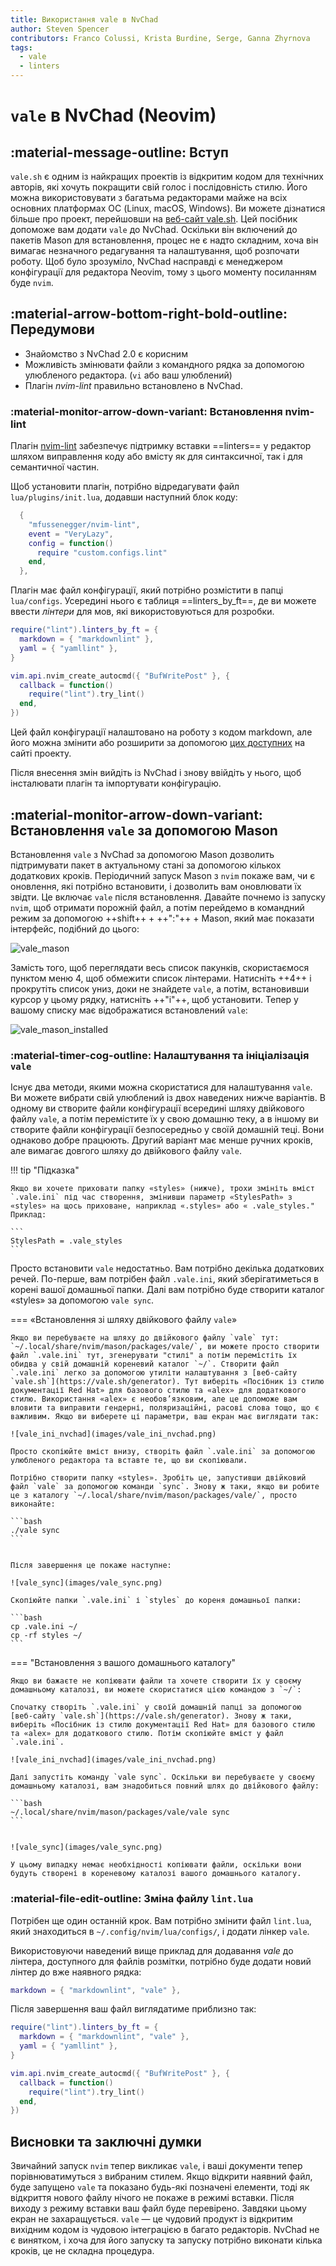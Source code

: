 ```yaml
---
title: Використання vale в NvChad
author: Steven Spencer
contributors: Franco Colussi, Krista Burdine, Serge, Ganna Zhyrnova
tags:
  - vale
  - linters
---
```


# `vale` в NvChad (Neovim)

## :material-message-outline: Вступ

`vale.sh` є одним із найкращих проектів із відкритим кодом для технічних авторів, які хочуть покращити свій голос і послідовність стилю. Його можна використовувати з багатьма редакторами майже на всіх основних платформах ОС (Linux, macOS, Windows). Ви можете дізнатися більше про проект, перейшовши на [веб-сайт vale.sh](https://vale.sh/). Цей посібник допоможе вам додати `vale` до NvChad. Оскільки він включений до пакетів Mason для встановлення, процес не є надто складним, хоча він вимагає незначного редагування та налаштування, щоб розпочати роботу. Щоб було зрозуміло, NvChad насправді є менеджером конфігурації для редактора Neovim, тому з цього моменту посиланням буде `nvim`.

## :material-arrow-bottom-right-bold-outline: Передумови

* Знайомство з NvChad 2.0 є корисним
* Можливість змінювати файли з командного рядка за допомогою улюбленого редактора. (`vi` або ваш улюблений)
* Плагін *nvim-lint* правильно встановлено в NvChad.

### :material-monitor-arrow-down-variant: Встановлення nvim-lint

Плагін [nvim-lint](https://github.com/mfussenegger/nvim-lint) забезпечує підтримку вставки ==linters== у редактор шляхом виправлення коду або вмісту як для синтаксичної, так і для семантичної частин.

Щоб установити плагін, потрібно відредагувати файл `lua/plugins/init.lua`, додавши наступний блок коду:

```lua title="plugins.lua"
  {
    "mfussenegger/nvim-lint",
    event = "VeryLazy",
    config = function()
      require "custom.configs.lint"
    end,
  },
```

Плагін має файл конфігурації, який потрібно розмістити в папці `lua/configs`. Усередині нього є таблиця ==linters_by_ft==, де ви можете ввести *лінтери* для мов, які використовуються для розробки.

```lua title="lint.lua"
require("lint").linters_by_ft = {
  markdown = { "markdownlint" },
  yaml = { "yamllint" },
}

vim.api.nvim_create_autocmd({ "BufWritePost" }, {
  callback = function()
    require("lint").try_lint()
  end,
})
```

Цей файл конфігурації налаштовано на роботу з кодом markdown, але його можна змінити або розширити за допомогою [цих доступних](https://github.com/mfussenegger/nvim-lint?tab=readme-ov-file#available-linters) на сайті проекту.

Після внесення змін вийдіть із NvChad і знову ввійдіть у нього, щоб інсталювати плагін та імпортувати конфігурацію.

## :material-monitor-arrow-down-variant: Встановлення `vale` за допомогою Mason

Встановлення `vale` з NvChad за допомогою Mason дозволить підтримувати пакет в актуальному стані за допомогою кількох додаткових кроків. Періодичний запуск Mason з `nvim` покаже вам, чи є оновлення, які потрібно встановити, і дозволить вам оновлювати їх звідти. Це включає `vale` після встановлення. Давайте почнемо із запуску `nvim`, щоб отримати порожній файл, а потім перейдемо в командний режим за допомогою ++shift++ + ++":"++ + Mason, який має показати інтерфейс, подібний до цього:

![vale_mason](images/vale_mason.png)

Замість того, щоб переглядати весь список пакунків, скористаємося пунктом меню 4, щоб обмежити список лінтерами. Натисніть ++4++ і прокрутіть список униз, доки не знайдете `vale`, а потім, встановивши курсор у цьому рядку, натисніть ++"i"++, щоб установити. Тепер у вашому списку має відображатися встановлений `vale`:

![vale_mason_installed](images/vale_mason_installed.png)

### :material-timer-cog-outline: Налаштування та ініціалізація `vale`

Існує два методи, якими можна скористатися для налаштування `vale`. Ви можете вибрати свій улюблений із двох наведених нижче варіантів. В одному ви створите файли конфігурації всередині шляху двійкового файлу `vale`, а потім перемістите їх у свою домашню теку, а в іншому ви створите файли конфігурації безпосередньо у своїй домашній теці. Вони однаково добре працюють. Другий варіант має менше ручних кроків, але вимагає довгого шляху до двійкового файлу `vale`.

!!! tip "Підказка"

    Якщо ви хочете приховати папку «styles» (нижче), трохи змініть вміст `.vale.ini` під час створення, змінивши параметр «StylesPath» з «styles» на щось приховане, наприклад «.styles» або « .vale_styles." Приклад:

    ```
    StylesPath = .vale_styles
    ```

Просто встановити `vale` недостатньо. Вам потрібно декілька додаткових речей. По-перше, вам потрібен файл `.vale.ini`, який зберігатиметься в корені вашої домашньої папки. Далі вам потрібно буде створити каталог «styles» за допомогою `vale sync`.

=== «Встановлення зі шляху двійкового файлу `vale`»

    Якщо ви перебуваєте на шляху до двійкового файлу `vale` тут: `~/.local/share/nvim/mason/packages/vale/`, ви можете просто створити файл `.vale.ini` тут, згенерувати "стилі" а потім перемістіть їх обидва у свій домашній кореневий каталог `~/`. Створити файл `.vale.ini` легко за допомогою утиліти налаштування з [веб-сайту `vale.sh`](https://vale.sh/generator). Тут виберіть «Посібник із стилю документації Red Hat» для базового стилю та «alex» для додаткового стилю. Використання «alex» є необов’язковим, але це допоможе вам вловити та виправити гендерні, поляризаційні, расові слова тощо, що є важливим. Якщо ви виберете ці параметри, ваш екран має виглядати так:
    
    ![vale_ini_nvchad](images/vale_ini_nvchad.png)
    
    Просто скопіюйте вміст внизу, створіть файл `.vale.ini` за допомогою улюбленого редактора та вставте те, що ви скопіювали.
    
    Потрібно створити папку «styles». Зробіть це, запустивши двійковий файл `vale` за допомогою команди `sync`. Знову ж таки, якщо ви робите це з каталогу `~/.local/share/nvim/mason/packages/vale/`, просто виконайте:

    ```bash
    ./vale sync
    ```


    Після завершення це покаже наступне:
    
    ![vale_sync](images/vale_sync.png)
    
    Скопіюйте папки `.vale.ini` і `styles` до кореня домашньої папки:

    ```bash
    cp .vale.ini ~/
    cp -rf styles ~/
    ```

=== "Встановлення з вашого домашнього каталогу"

    Якщо ви бажаєте не копіювати файли та хочете створити їх у своєму домашньому каталозі, ви можете скористатися цією командою з `~/`:
    
    Спочатку створіть `.vale.ini` у своїй домашній папці за допомогою [веб-сайту `vale.sh`](https://vale.sh/generator). Знову ж таки, виберіть «Посібник із стилю документації Red Hat» для базового стилю та «alex» для додаткового стилю. Потім скопіюйте вміст у файл `.vale.ini`.
    
    ![vale_ini_nvchad](images/vale_ini_nvchad.png)
    
    Далі запустіть команду `vale sync`. Оскільки ви перебуваєте у своєму домашньому каталозі, вам знадобиться повний шлях до двійкового файлу:

    ```bash
    ~/.local/share/nvim/mason/packages/vale/vale sync
    ```


    ![vale_sync](images/vale_sync.png)
    
    У цьому випадку немає необхідності копіювати файли, оскільки вони будуть створені в кореневому каталозі вашого домашнього каталогу.

### :material-file-edit-outline: Зміна файлу `lint.lua`

Потрібен ще один останній крок. Вам потрібно змінити файл `lint.lua`, який знаходиться в `~/.config/nvim/lua/configs/`, і додати лінкер `vale`.

Використовуючи наведений вище приклад для додавання *vale* до лінтера, доступного для файлів розмітки, потрібно буде додати новий лінтер до вже наявного рядка:

```lua
markdown = { "markdownlint", "vale" },
```

Після завершення ваш файл виглядатиме приблизно так:

```lua
require("lint").linters_by_ft = {
  markdown = { "markdownlint", "vale" },
  yaml = { "yamllint" },
}

vim.api.nvim_create_autocmd({ "BufWritePost" }, {
  callback = function()
    require("lint").try_lint()
  end,
})

```

## Висновки та заключні думки

Звичайний запуск `nvim` тепер викликає `vale`, і ваші документи тепер порівнюватимуться з вибраним стилем. Якщо відкрити наявний файл, буде запущено `vale` та показано будь-які позначені елементи, тоді як відкриття нового файлу нічого не покаже в режимі вставки. Після виходу з режиму вставки ваш файл буде перевірено. Завдяки цьому екран не захаращується. `vale` — це чудовий продукт із відкритим вихідним кодом із чудовою інтеграцією в багато редакторів. NvChad не є винятком, і хоча для його запуску та запуску потрібно виконати кілька кроків, це не складна процедура.
